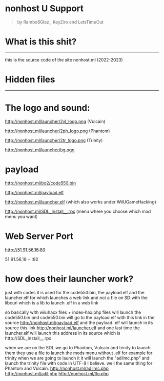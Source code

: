 # nonhost U Support
> by Rambo6Glaz , KeyZiro and LetsTimeOut

# What is this shit?
__________________________________________________________
this is the source code of the site nonhost.ml (2022-2023)
# Hidden files
__________________________________________________________
# The logo and sound:

http://nonhost.ml/launcher/2vl_logo.png (Vulcain)

http://nonhost.ml/launcher/2ph_logo.png (Phantom)

http://nonhost.ml/launcher/2tr_logo.png (Trinity)

http://nonhost.ml/launcher/bg.ogg

# payload

http://nonhost.ml/bo2/code550.bin

http://nonhost.ml/payload.elf

http://nonhost.ml/launcher.elf (which also works under WiiUGameHacking)

http://nonhost.ml/SDL_Install__.rpx (menu where you choose which mod menu you want)

# Web Server Port

http://51.91.56.16:80

51.91.56.16 + :80

# how does their launcher work?

just with codes it is used for the code550.bin, the payload.elf and the launcher.elf for which launches a web link and not a file on SD with the libcurl which is a lib to launch .elf in a web link

so basically with wiiuhaxx files + index-hax.php files will launch the code550.bin and code550.bin will go to the payload.elf with this link in the source http://nonhost.ml/payload.elf and the payload. elf will launch in its source this link http://nonhost.ml/launcher.elf and one last time the launcher.elf will launch this address in its source which is http://SDL_Install__.rpx

when we are on the SDL we go to Phantom, Vulcain and trinity to launch them they use a file to launch the mods menu without .elf for example for trinity when we are going to launch it it will launch the "adilmc.php" and launch the trinity file with code in UTF-8 I believe. well the same thing for Phantom and Vulcain.
http://nonhost.ml/adilmc.php
http://nonhost.ml/adil.php
http://nonhost.ml/lto.php

